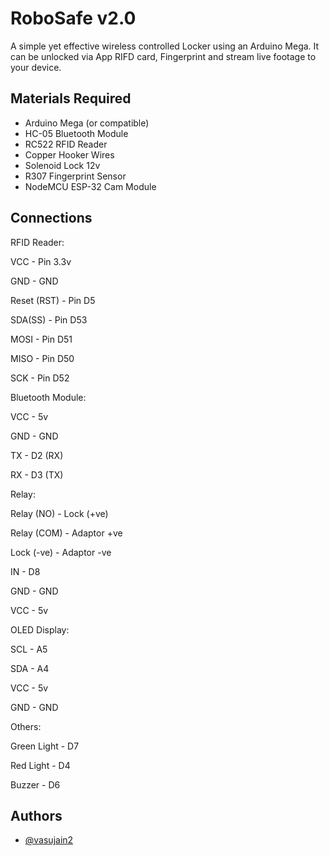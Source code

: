 
# RoboSafe v2.0

A simple yet effective wireless controlled Locker using an Arduino Mega. It can be unlocked via App RIFD card, Fingerprint and stream live footage to your device.

## Materials Required

- Arduino Mega (or compatible)
- HC-05 Bluetooth Module
- RC522 RFID Reader
- Copper Hooker Wires
- Solenoid Lock 12v
- R307 Fingerprint Sensor
- NodeMCU ESP-32 Cam Module

## Connections

RFID Reader:

VCC - Pin 3.3v

GND - GND

Reset (RST) - Pin D5

SDA(SS) - Pin D53

MOSI - Pin D51

MISO - Pin D50

SCK - Pin D52

Bluetooth Module:

VCC - 5v

GND - GND

TX - D2 (RX)

RX - D3 (TX)

Relay:

Relay (NO) - Lock (+ve)

Relay (COM) - Adaptor +ve

Lock (-ve) - Adaptor -ve

IN - D8

GND - GND

VCC - 5v

OLED Display:

SCL - A5

SDA - A4

VCC - 5v

GND - GND

Others:

Green Light - D7

Red Light - D4

Buzzer - D6

## Authors

- [@vasujain2](https://github.com/vasujain2)
